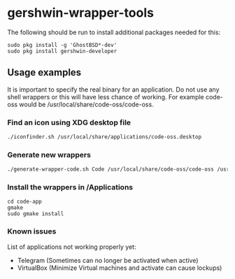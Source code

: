 # gershwin-wrapper-tools


The following should be run to install additional packages needed for this:
```
sudo pkg install -g 'GhostBSD*-dev'
sudo pkg install gershwin-developer
```

## Usage examples

It is important to specify the real binary for an application.  Do not use any shell wrappers or this will have less chance of working.  For example code-oss would be /usr/local/share/code-oss/code-oss.  


### Find an icon using XDG desktop file

```bash
./iconfinder.sh /usr/local/share/applications/code-oss.desktop
```

### Generate new wrappers

```bash
./generate-wrapper-code.sh Code /usr/local/share/code-oss/code-oss /usr/local/share/pixmaps/com.visualstudio.code.oss.png
```

### Install the wrappers in /Applications

```
cd code-app
gmake
sudo gmake install
```

### Known issues
List of applications not working properly yet:

* Telegram (Sometimes can no longer be activated when active)
* VirtualBox (Minimize Virtual machines and activate can cause lockups)